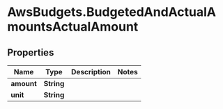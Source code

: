 # AwsBudgets.BudgetedAndActualAmountsActualAmount

## Properties

Name | Type | Description | Notes
------------ | ------------- | ------------- | -------------
**amount** | **String** |  | 
**unit** | **String** |  | 


